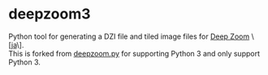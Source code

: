 # deepzoom3
Python tool for generating a DZI file and tiled image files for [Deep Zoom](https://msdn.microsoft.com/en-us/library/cc645077(v=vs.95).aspx) \[[ja](https://msdn.microsoft.com/ja-jp/library/cc645077(v=vs.95).aspx)\].  
This is forked from [deepzoom.py](https://github.com/openzoom/deepzoom.py) for supporting Python 3 and only support Python 3. 
